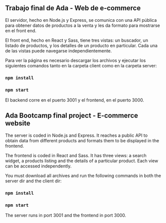 ## Trabajo final de Ada - Web de e-commerce

El servidor, hecho en Node.js y Express, se comunica con una API pública para obtener datos de productos a la venta y les da formato para mostrarse en el front end.

El front end, hecho en React y Sass, tiene tres vistas: un buscador, un listado de productos, y los detalles de un producto en particular. Cada una de las vistas puede navegarse independientemente.  

Para ver la página es necesario descargar los archivos y ejecutar los siguientes comandos tanto en la carpeta client como en la carpeta server:

### `npm install`

### `npm start`

El backend corre en el puerto 3001 y el frontend, en el puerto 3000.  

## Ada Bootcamp final project - E-commerce website

The server is coded in Node.js and Express. It reaches a public API to obtain data from different products and formats them to be displayed in the frontend.

The frontend is coded in React and Sass. It has three views: a search widget, a products listing and the details of a particular product. Each view can be accessed independently.  

You must download all archives and run the following commands in both the server dir and the client dir:

### `npm install`

### `npm start`

The server runs in port 3001 and the frontend in port 3000.  
